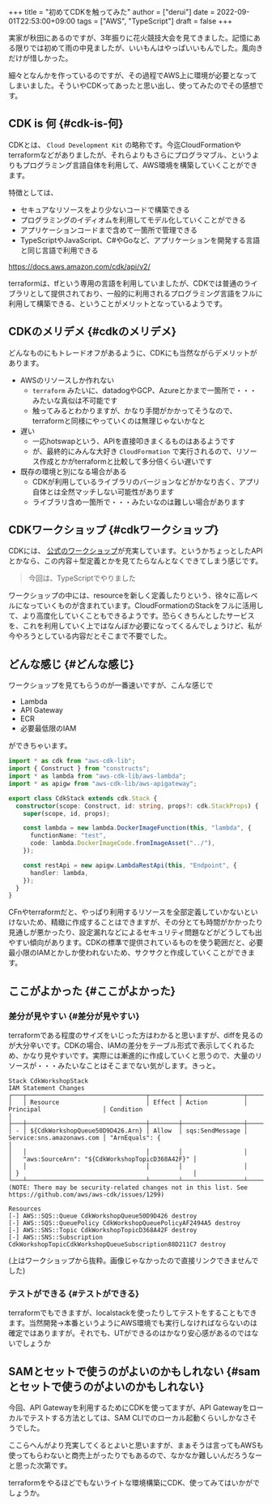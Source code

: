 +++
title = "初めてCDKを触ってみた"
author = ["derui"]
date = 2022-09-01T22:53:00+09:00
tags = ["AWS", "TypeScript"]
draft = false
+++

実家が秋田にあるのですが、3年振りに花火競技大会を見てきました。記憶にある限りでは初めて雨の中見ましたが、いいもんはやっぱいいもんでした。風向きだけが惜しかった。

細々となんかを作っているのですが、その過程でAWS上に環境が必要となってしまいました。そういやCDKってあったと思い出し、使ってみたのでその感想です。

<!--more-->


## CDK is 何 {#cdk-is-何}

CDKとは、 `Cloud Development Kit` の略称です。今迄CloudFormationやterraformなどがありましたが、それらよりもさらにプログラマブル、というよりもプログラミング言語自体を利用して、AWS環境を構築していくことができます。

特徴としては、

-   セキュアなリソースをより少ないコードで構築できる
-   プログラミングのイディオムを利用してモデル化していくことができる
-   アプリケーションコードまで含めて一箇所で管理できる
-   TypeScriptやJavaScript、C#やGoなど、アプリケーションを開発する言語と同じ言語で利用できる

<https://docs.aws.amazon.com/cdk/api/v2/>

terraformは、tfという専用の言語を利用していましたが、CDKでは普通のライブラリとして提供されており、一般的に利用されるプログラミング言語をフルに利用して構築できる、ということがメリットとなっているようです。


## CDKのメリデメ {#cdkのメリデメ}

どんなものにもトレードオフがあるように、CDKにも当然ながらデメリットがあります。

-   AWSのリソースしか作れない
    -   `terraform` みたいに、datadogやGCP、Azureとかまで一箇所で・・・みたいな真似は不可能です
    -   触ってみるとわかりますが、かなり手間がかかってそうなので、terraformと同様にやっていくのは無理じゃないかなと
-   遅い
    -   一応hotswapという、APIを直接叩きまくるものはあるようです
    -   が、最終的にみんな大好き `CloudFormation` で実行されるので、リソース作成とかがterraformと比較して多分倍くらい遅いです
-   既存の環境と別になる場合がある
    -   CDKが利用しているライブラリのバージョンなどがかなり古く、アプリ自体とは全然マッチしない可能性があります
    -   ライブラリ含め一箇所で・・・みたいなのは難しい場合があります


## CDKワークショップ {#cdkワークショップ}

CDKには、 [公式のワークショップ](https://cdkworkshop.com/20-typescript.html)が充実しています。というかちょっとしたAPIとかなら、この内容＋型定義とかを見てたらなんとなくできてしまう感じです。

> 今回は、TypeScriptでやりました

ワークショップの中には、resourceを新しく定義したりという、徐々に高レベルになっていくものが含まれています。CloudFormationのStackをフルに活用して、より高度化していくこともできるようです。恐らくきちんとしたサービスを、これを利用していく上ではなんぼか必要になってくるんでしょうけど、私が今やろうとしている内容だとそこまで不要でした。


## どんな感じ {#どんな感じ}

ワークショップを見てもらうのが一番速いですが、こんな感じで

-   Lambda
-   API Gateway
-   ECR
-   必要最低限のIAM

ができちゃいます。

```typescript
import * as cdk from "aws-cdk-lib";
import { Construct } from "constructs";
import * as lambda from "aws-cdk-lib/aws-lambda";
import * as apigw from "aws-cdk-lib/aws-apigateway";

export class CdkStack extends cdk.Stack {
  constructor(scope: Construct, id: string, props?: cdk.StackProps) {
    super(scope, id, props);

    const lambda = new lambda.DockerImageFunction(this, "lambda", {
      functionName: "test",
      code: lambda.DockerImageCode.fromImageAsset("../"),
    });

    const restApi = new apigw.LambdaRestApi(this, "Endpoint", {
      handler: lambda,
    });
  }
}
```

CFnやterraformだと、やっぱり利用するリソースを全部定義していかないといけないため、精緻に作成することはできますが、その分とても時間がかかったり見通しが悪かったり、設定漏れなどによるセキュリティ問題などがどうしても出やすい傾向があります。CDKの標準で提供されているものを使う範囲だと、必要最小限のIAMとかしか使われないため、サクサクと作成していくことができます。


## ここがよかった {#ここがよかった}


### 差分が見やすい {#差分が見やすい}

terraformである程度のサイズをいじった方はわかると思いますが、diffを見るのが大分辛いです。CDKの場合、IAMの差分をテーブル形式で表示してくれるため、かなり見やすいです。実際には漸進的に作成していくと思うので、大量のリソースが・・・みたいなことはそこまでない気がします。きっと。

```text
Stack CdkWorkshopStack
IAM Statement Changes
┌───┬─────────────────────────────────┬────────┬─────────────────┬───────────────────────────┬──────────────────────────────────────────────────┐
│   │ Resource                        │ Effect │ Action          │ Principal                 │ Condition                                        │
├───┼─────────────────────────────────┼────────┼─────────────────┼───────────────────────────┼──────────────────────────────────────────────────┤
│ - │ ${CdkWorkshopQueue50D9D426.Arn} │ Allow  │ sqs:SendMessage │ Service:sns.amazonaws.com │ "ArnEquals": {                                   │
│   │                                 │        │                 │                           │   "aws:SourceArn": "${CdkWorkshopTopicD368A42F}" │
│   │                                 │        │                 │                           │ }                                                │
└───┴─────────────────────────────────┴────────┴─────────────────┴───────────────────────────┴──────────────────────────────────────────────────┘
(NOTE: There may be security-related changes not in this list. See https://github.com/aws/aws-cdk/issues/1299)

Resources
[-] AWS::SQS::Queue CdkWorkshopQueue50D9D426 destroy
[-] AWS::SQS::QueuePolicy CdkWorkshopQueuePolicyAF2494A5 destroy
[-] AWS::SNS::Topic CdkWorkshopTopicD368A42F destroy
[-] AWS::SNS::Subscription CdkWorkshopTopicCdkWorkshopQueueSubscription88D211C7 destroy
```

(上はワークショップから抜粋。画像じゃなかったので直接リンクできませんでした)


### テストができる {#テストができる}

terraformでもできますが、localstackを使ったりしてテストをすることもできます。当然開発→本番というようにAWS環境でも実行しなければならないのは確定ではありますが。それでも、UTができるのはかなり安心感があるのではないでしょうか


## SAMとセットで使うのがよいのかもしれない {#samとセットで使うのがよいのかもしれない}

今回、API Gatewayを利用するためにCDKを使ってますが、API Gatewayをローカルでテストする方法としては、SAM CLIでのローカル起動くらいしかなさそうでした。

ここらへんがより充実してくるとよいと思いますが、まぁそうは言ってもAWSも使ってもらわないと商売上がったりでもあるので、なかなか難しいんだろうなーと思った次第です。

terraformをやるほどでもないライトな環境構築にCDK、使ってみてはいかがでしょうか。
